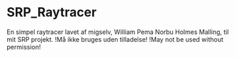 # SRP_Raytracer
En simpel raytracer lavet af migselv, William Pema Norbu Holmes Malling, til mit SRP projekt.
!Må ikke bruges uden tilladelse!
!May not be used without permission!
